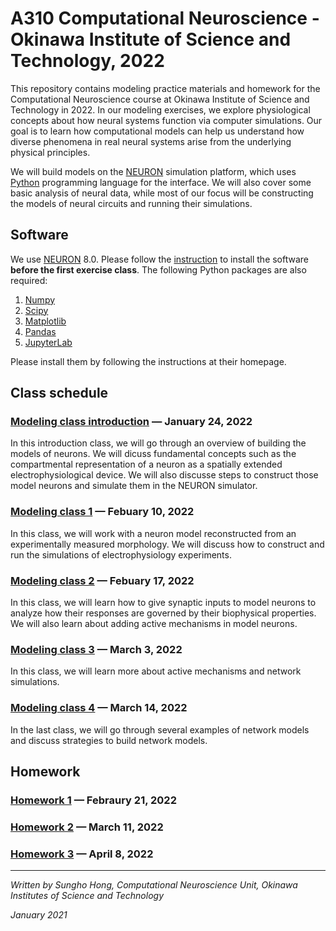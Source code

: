# A310 Computational Neuroscience - Okinawa Institute of Science and Technology, 2022
This repository contains modeling practice materials and homework for the Computational Neuroscience course at Okinawa Institute of Science and Technology in 2022. In our modeling exercises, we explore physiological concepts about how neural systems function via computer simulations. Our goal is to learn how computational models can help us understand how diverse phenomena in real neural systems arise from the underlying physical principles.

We will build models on the [NEURON](https://www.neuron.yale.edu/neuron/) simulation platform, which uses [Python](https://www.python.org) programming language for the interface. We will also cover some basic analysis of neural data, while most of our focus will be constructing the models of neural circuits and running their simulations.

## Software
We use [NEURON](https://www.neuron.yale.edu/neuron/) 8.0. Please follow the [instruction](https://nrn.readthedocs.io/en/latest/install/install_instructions.html) to install the software **before the first exercise class**. The following Python packages are also required:
1. [Numpy](https://numpy.org)
2. [Scipy](https://scipy.org)
3. [Matplotlib](https://matplotlib.org)
4. [Pandas](https://pandas.pydata.org)
5. [JupyterLab](https://jupyterlab.readthedocs.io/en/stable/)

Please install them by following the instructions at their homepage.

## Class schedule
### [Modeling class introduction](https://github.com/shhong/a310_cns_2022/tree/main/class_intro) — January 24, 2022
In this introduction class, we will go through an overview of building the models of neurons. We will dicuss fundamental concepts such as the compartmental representation of a neuron as a spatially extended electrophysiological device. We will also discusse steps to construct those model neurons and simulate them in the NEURON simulator.

### [Modeling class 1](https://github.com/shhong/a310_cns_2022/tree/main/class_1) — Febuary 10, 2022
In this class, we will work with a neuron model reconstructed from an experimentally measured morphology. We will discuss how to construct and run the simulations of electrophysiology experiments.

### [Modeling class 2](https://github.com/shhong/a310_cns_2022/tree/main/class_2) — Febuary 17, 2022
In this class, we will learn how to give synaptic inputs to model neurons to analyze how their responses are governed by their biophysical properties. We will also learn about adding active mechanisms in model neurons.

### [Modeling class 3](https://github.com/shhong/a310_cns_2022/tree/main/class_3) — March 3, 2022
In this class, we will learn more about active mechanisms and network simulations.

### [Modeling class 4](https://github.com/shhong/a310_cns_2022/tree/main/class_4) — March 14, 2022
In the last class, we will go through several examples of network models and discuss strategies to build network models.

## Homework
### [Homework 1](https://github.com/shhong/a310_cns_2022/tree/main/homework_1/homework_1.ipynb) — Febraury 21, 2022

### [Homework 2](https://github.com/shhong/a310_cns_2022/tree/main/homework_2/homework_2.ipynb) — March 11, 2022

### [Homework 3](https://github.com/shhong/a310_cns_2022/tree/main/homework_3/homework_3.ipynb) — April 8, 2022
---
_Written by Sungho Hong, Computational Neuroscience Unit, Okinawa Institutes of Science and Technology_

_January 2021_
